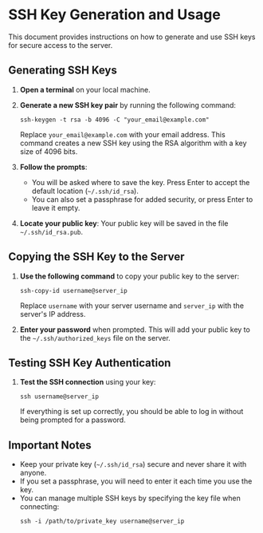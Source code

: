 # SSH Key Generation and Usage

This document provides instructions on how to generate and use SSH keys for secure access to the server.

## Generating SSH Keys

1. **Open a terminal** on your local machine.

2. **Generate a new SSH key pair** by running the following command:
   ```
   ssh-keygen -t rsa -b 4096 -C "your_email@example.com"
   ```
   Replace `your_email@example.com` with your email address. This command creates a new SSH key using the RSA algorithm with a key size of 4096 bits.

3. **Follow the prompts**:
   - You will be asked where to save the key. Press Enter to accept the default location (`~/.ssh/id_rsa`).
   - You can also set a passphrase for added security, or press Enter to leave it empty.

4. **Locate your public key**:
   Your public key will be saved in the file `~/.ssh/id_rsa.pub`.

## Copying the SSH Key to the Server

1. **Use the following command** to copy your public key to the server:
   ```
   ssh-copy-id username@server_ip
   ```
   Replace `username` with your server username and `server_ip` with the server's IP address.

2. **Enter your password** when prompted. This will add your public key to the `~/.ssh/authorized_keys` file on the server.

## Testing SSH Key Authentication

1. **Test the SSH connection** using your key:
   ```
   ssh username@server_ip
   ```
   If everything is set up correctly, you should be able to log in without being prompted for a password.

## Important Notes

- Keep your private key (`~/.ssh/id_rsa`) secure and never share it with anyone.
- If you set a passphrase, you will need to enter it each time you use the key.
- You can manage multiple SSH keys by specifying the key file when connecting:
  ```
  ssh -i /path/to/private_key username@server_ip
  ```